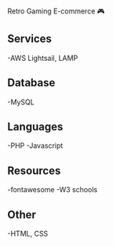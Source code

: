 Retro Gaming E-commerce 🎮



## Services
-AWS Lightsail, LAMP

## Database
-MySQL

## Languages
-PHP
-Javascript

## Resources
-fontawesome
-W3 schools

## Other
-HTML, CSS
